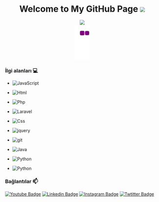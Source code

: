 <h1 align="center">
  Welcome to My GitHub Page
  <img src="https://media.giphy.com/media/hvRJCLFzcasrR4ia7z/giphy.gif" width="28">
</h1>


<div  align="center"> <img src="https://activity-graph.herokuapp.com/graph?username=ddozgur&theme=xcode" /></div>

<!---<div  align="center"> <img src="https://github.com/ddozgur/ddozgur/blob/output/github-contribution-grid-snake.gif" /></div>  --->
<div  align="center"> <img src="https://github.com/ddozgur/ddozgur/blob/output/github-contribution-grid-snake.gif" /></div>




### İlgi alanları 💻
- ![JavaScript](https://img.shields.io/badge/-JavaScript-%23F7DF1C?style=flat-square&logo=javascript&logoColor=000000&labelColor=%23F7DF1C&color=%23F7DF1C)
- ![Html](https://img.shields.io/badge/-Html-%23F7DF1C?style=flat-square&logo=html&logoColor=000000&labelColor=%grey&color=red)
- ![Php](https://img.shields.io/badge/-PHP-%23F7DF1C?style=flat-square&logo=Php&logoColor=ffffff&labelColor=blue&color=blue)
- ![Laravel](https://img.shields.io/badge/-Laravel-%23F7DF1C?style=flat-square&logo=Laravel&logoColor=000000&labelColor=%red&color=red)
- ![Css](https://img.shields.io/badge/-Css-%23F7DF1C?style=flat-square&logo=css&logoColor=ffffff&labelColor=yellow&color=yellow)
- ![jquery](https://img.shields.io/badge/-jquery-339933?style=flat-square&logo=jquery&logoColor=ffffff)
- ![git](https://img.shields.io/badge/-git-%23F7DF1C?style=flat-square&logo=git&logoColor=ffffff&labelColor=red&color=red)

- ![Java](https://img.shields.io/badge/-Java-%23F7DF1C?style=flat-square&logo=Java&logoColor=ffffff&labelColor=lightblue&color=red)
- ![Python](https://img.shields.io/badge/-Python-%23F7DF1C?style=flat-square&logo=Python&logoColor=ffffff&labelColor=blue&color=%23F7DF1C)
- ![Python](https://img.shields.io/badge/-C-%23F7DF1C?style=flat-square&logo=C&logoColor=ffffff&labelColor=blue&color=blue)



### Bağlantılar 📫
[![Youtube Badge](https://img.shields.io/badge/-Youtube-FF0000?style=flat-square&labelColor=FF0000&logo=youtube&logoColor=white&link=https://www.youtube.com/)](https://www.youtube.com/) 
[![Linkedin Badge](https://img.shields.io/badge/-LinkedIn-blue?style=flat-square&logo=Linkedin&logoColor=white&link=https://https://www.linkedin.com/in/ozgurduzenli/)](https://www.linkedin.com/in/ozgurduzenli/)
[![Instagram Badge](https://img.shields.io/badge/-Instagram-blue?style=flat-square&logo=Instagram&logoColor=white&link=https://www.instagram.com/ozgur_duzenli/)](https://www.instagram.com/ozgur_duzenli/)
[![Twtitter Badge](https://img.shields.io/badge/-Twitter-blue?style=flat-square&logo=Twitter&logoColor=white&link=https://https://twitter.com/OzgurDuzenli)](https://twitter.com/OzgurDuzenli)
